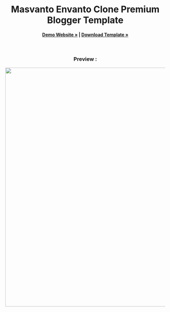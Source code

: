 <h1 align="center">
  Masvanto Envanto Clone Premium Blogger Template
</h1>
<h4 align="center"><a href="https://www.xaviertemplates.eu.org/"><strong>Demo Website »</strong></a> | <a href="https://safefileku.com/download/Gu70ZsvtaSml3Ar"><strong>Download Template »</strong></a>
</h4>
</br>  
<h3 align="center">
<strong> Preview : </strong>
</h3>
<p align="center">
  <img src="https://i.ibb.co/gPJVcmv/Xaviertemplates-Premium-Templates-Fonts-Graphics-More.png" width="750"/>
</p>
